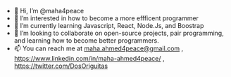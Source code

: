 - 👋 Hi, I’m @maha4peace
- 👀 I’m interested in how to become a more effficent programmer
- 🌱 I’m currently learning Javascript, React, Node.Js, and Boostrap
- 💞️ I’m looking to collaborate on open-source projects, pair programming, and learning how to become better programmers. 
- 📫 You can reach me at maha.ahmed4peace@gmail.com , https://www.linkedin.com/in/maha-ahmed4peace/ , https://twitter.com/DosOriguitas

<!---
maha4peace/maha4peace is a ✨ special ✨ repository because its `README.md` (this file) appears on your GitHub profile.
You can click the Preview link to take a look at your changes.
--->
